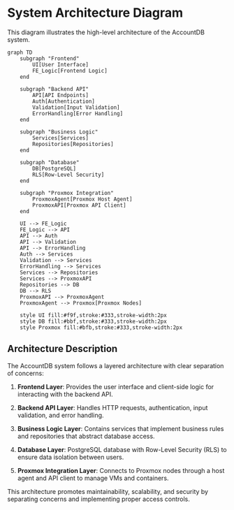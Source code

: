 # System Architecture Diagram

This diagram illustrates the high-level architecture of the AccountDB system.

```mermaid
graph TD
    subgraph "Frontend"
        UI[User Interface]
        FE_Logic[Frontend Logic]
    end

    subgraph "Backend API"
        API[API Endpoints]
        Auth[Authentication]
        Validation[Input Validation]
        ErrorHandling[Error Handling]
    end

    subgraph "Business Logic"
        Services[Services]
        Repositories[Repositories]
    end

    subgraph "Database"
        DB[PostgreSQL]
        RLS[Row-Level Security]
    end

    subgraph "Proxmox Integration"
        ProxmoxAgent[Proxmox Host Agent]
        ProxmoxAPI[Proxmox API Client]
    end

    UI --> FE_Logic
    FE_Logic --> API
    API --> Auth
    API --> Validation
    API --> ErrorHandling
    Auth --> Services
    Validation --> Services
    ErrorHandling --> Services
    Services --> Repositories
    Services --> ProxmoxAPI
    Repositories --> DB
    DB --> RLS
    ProxmoxAPI --> ProxmoxAgent
    ProxmoxAgent --> Proxmox[Proxmox Nodes]

    style UI fill:#f9f,stroke:#333,stroke-width:2px
    style DB fill:#bbf,stroke:#333,stroke-width:2px
    style Proxmox fill:#bfb,stroke:#333,stroke-width:2px
```

## Architecture Description

The AccountDB system follows a layered architecture with clear separation of concerns:

1. **Frontend Layer**: Provides the user interface and client-side logic for interacting with the backend API.
   
2. **Backend API Layer**: Handles HTTP requests, authentication, input validation, and error handling.
   
3. **Business Logic Layer**: Contains services that implement business rules and repositories that abstract database access.
   
4. **Database Layer**: PostgreSQL database with Row-Level Security (RLS) to ensure data isolation between users.
   
5. **Proxmox Integration Layer**: Connects to Proxmox nodes through a host agent and API client to manage VMs and containers.

This architecture promotes maintainability, scalability, and security by separating concerns and implementing proper access controls.
